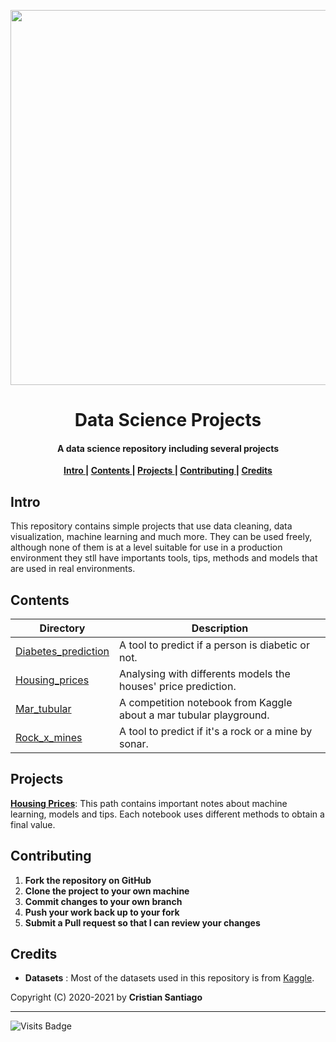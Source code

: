 <p align ='center'>
 <img  src = 'https://user-images.githubusercontent.com/75224625/114106327-e9d45f80-98a4-11eb-867c-ab9843cb414a.png' width = 600>
</p>

<h1 align='center'> Data Science Projects</h1>

<h4 align='center'>A data science repository including several projects  </h4>

<p align= 'center'> 
  <b>
    <a href ='#intro' > Intro </a>|
    <a href ='#contents' > Contents </a>|
    <a href ='#project' > Projects </a>|
    <a href ='#contribute'>Contributing </a>|
    <a href ='#credits' > Credits </a>
  </b>
</p>

<h2>
  <a name="intro">Intro </a> 
</h2>
<p> 
  This repository contains simple projects that use data cleaning, data visualization, machine learning and much more. They can be used freely, although none of them is at a level suitable for use in a production environment they stll have importants tools, tips, methods and models that are used in real environments.
</p>

<h2>
  <a name="contents">Contents </a> 
</h2>

Directory | Description
----------|-------------------------------------------
[Diabetes_prediction](https://github.com/engcristian/Data-Science-projects/tree/main/Diabetes_prediction)| A tool to predict if a person is diabetic or not.
[Housing_prices](https://github.com/engcristian/Data-Science-projects/tree/main/Housing_prices)| Analysing with differents models the houses' price prediction. 
[Mar_tubular](https://github.com/engcristian/Data-Science-projects/tree/main/Mar_tubular)| A competition notebook from Kaggle about a mar tubular playground.
[Rock_x_mines](https://github.com/engcristian/Data-Science-projects/tree/main/rock_x_mines)| A tool to predict if it's a rock or a mine by sonar. 

<h2>
  <a name="project">Projects </a> 
</h2>

[**Housing Prices**](https://github.com/engcristian/Data-Science-projects/tree/main/Housing_prices): This path contains important notes about machine learning, models and tips. Each notebook uses different methods to obtain a final value.

<h2>
  <a name="contribute">Contributing </a> 
</h2>


1. **Fork the repository on GitHub**
2. **Clone the project to your own machine**
3. **Commit changes to your own branch**
4. **Push your work back up to your fork**
5. **Submit a Pull request so that I can review your changes**

<h2>
  <a name="credits">Credits </a> 
</h2>

* **Datasets** : Most of the datasets used in this repository is from [Kaggle](www.kaggle.com/engcristian).

Copyright (C) 2020-2021 by **Cristian Santiago** 
___
![Visits Badge](https://badges.pufler.dev/visits/engcristian/Data-Science-projects)
